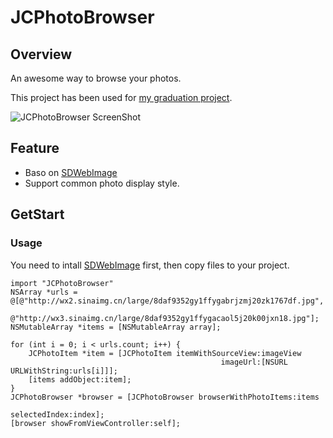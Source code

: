 # JCPhotoBrowser

## Overview
An awesome way to browse your photos.

This project has been used for [my graduation project](https://github.com/jakecai).

![JCPhotoBrowser ScreenShot](http:)

## Feature
* Baso on [SDWebImage](https://github.com/rs/SDWebImage)
* Support common photo display style.

## GetStart
### Usage
You need to intall [SDWebImage](https://github.com/rs/SDWebImage) first, then copy files to your project.

	import "JCPhotoBrowser"
	NSArray *urls = @[@"http://wx2.sinaimg.cn/large/8daf9352gy1ffygabrjzmj20zk1767df.jpg",
                  @"http://wx3.sinaimg.cn/large/8daf9352gy1ffygacaol5j20k00jxn18.jpg"];        
	NSMutableArray *items = [NSMutableArray array];

    for (int i = 0; i < urls.count; i++) {
        JCPhotoItem *item = [JCPhotoItem itemWithSourceView:imageView
                                                   imageUrl:[NSURL URLWithString:urls[i]]];
        [items addObject:item];
    }
    JCPhotoBrowser *browser = [JCPhotoBrowser browserWithPhotoItems:items
                                                      selectedIndex:index];
    [browser showFromViewController:self];